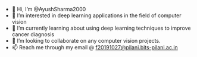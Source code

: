 - 👋 Hi, I’m @AyushSharma2000
- 👀 I’m interested in deep learning applications in the field of computer vision
- 🌱 I’m currently learning about using deep learning techniques to improve cancer diagnosis
- 💞️ I’m looking to collaborate on any computer vision projects.
- 📫 Reach me through my email @ f20191027@pilani.bits-pilani.ac.in

